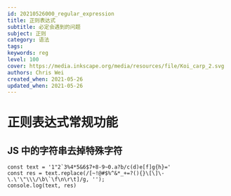 ```yaml
---
id: 20210526000_regular_expression
title: 正则表达式
subtitle: 必定会遇到的问题
subject: 正则
category: 语法
tags: 
keywords: reg
level: 100
cover: https://media.inkscape.org/media/resources/file/Koi_carp_2.svg
authors: Chris Wei
created_when: 2021-05-26
updated_when: 2021-05-26
---
```


# 正则表达式常规功能

## JS 中的字符串去掉特殊字符

```
const text = '1"2`3%4*5&6$7+8-9~0.a?b/c(d)e[f]g{h}='
const res = text.replace(/[~!@#$%^&*_+=?(){}\[\]\-\.\'\"\\\/\b\`\f\n\r\t]/g, '');
console.log(text, res)
```
